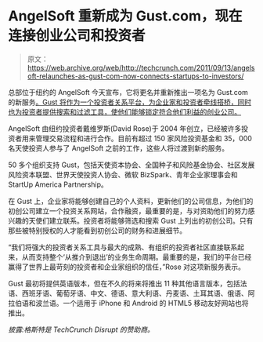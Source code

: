 # AngelSoft 重新成为 Gust.com，现在连接创业公司和投资者 

> 原文：<https://web.archive.org/web/http://techcrunch.com/2011/09/13/angelsoft-relaunches-as-gust-com-now-connects-startups-to-investors/>

总部位于纽约的 AngelSoft 今天宣布，它将更名并重新推出一项名为 Gust.com 的新服务[。Gust 将作为一个投资者关系平台，为企业家和投资者牵线搭桥，同时也为投资者提供搜索和过滤工具，使他们能够锁定符合他们利益的创业公司。](https://web.archive.org/web/20230205003657/http://www.gust.com/)

AngelSoft 由纽约投资者戴维罗斯(David Rose)于 2004 年创立，已经被许多投资者用来管理交易流程和进行合作。目前有超过 150 家风险投资基金和 35，000 名天使投资人参与了 AngelSoft 之前的工作，这些人将过渡到新的服务。

50 多个组织支持 Gust，包括天使资本协会、全国种子和风险基金协会、社区发展风险资本联盟、世界天使投资人协会、微软 BizSpark、青年企业家理事会和 StartUp America Partnership。

在 Gust 上，企业家将能够创建自己的个人资料，更新他们的公司信息，为他们的初创公司建立一个投资关系网站，合作融资，最重要的是，与对资助他们的努力感兴趣的天使们建立联系。投资者将能够筛选和搜索 Gust 上列出的初创公司。只有那些被特别授权的人才能看到初创公司的财务和进展细节。

“我们将强大的投资者关系工具与最大的成熟、有组织的投资者社区直接联系起来，从而支持整个‘从推介到退出’的业务生命周期。最重要的是，我们的平台已经赢得了世界上最苛刻的投资者和企业家组织的信任，”Rose 对这项新服务表示。

Gust 最初将提供英语版本，但在不久的将来将推出 11 种其他语言版本，包括法语、西班牙语、葡萄牙语、中文、德语、意大利语、丹麦语、土耳其语、俄语、阿拉伯语和波兰语。一个适用于 iPhone 和 Android 的 HTML5 移动友好网站也将推出。

*披露:格斯特是 TechCrunch Disrupt 的赞助商。*